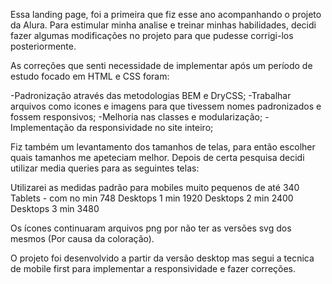 Essa landing page, foi a primeira que fiz esse ano acompanhando o projeto da Alura. Para estimular minha analise e treinar minhas habilidades, decidi fazer algumas modificações no projeto para que pudesse corrigi-los posteriormente.

As correções que senti necessidade de implementar após um período de estudo focado em HTML e CSS foram: 

-Padronização através das metodologias BEM e DryCSS;
-Trabalhar arquivos como icones e imagens para que tivessem nomes padronizados e fossem responsivos;
-Melhoria nas classes e modularização;
-Implementação da responsividade no site inteiro;

Fiz também um levantamento dos tamanhos de telas, para então escolher quais tamanhos me apeteciam melhor.
Depois de certa pesquisa decidi utilizar media queries para as seguintes telas:


Utilizarei as medidas padrão para mobiles muito pequenos de até 340
Tablets - com no min 748
Desktops 1 min 1920
Desktops 2 min 2400
Desktops 3 min 3480

Os ícones continuaram arquivos png por não ter as versões svg dos mesmos (Por causa da coloração).

O projeto foi desenvolvido a partir da versão desktop mas segui a tecnica de mobile first para implementar a responsividade e fazer correções. 